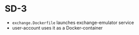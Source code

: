 # SD-3

- `exchange.Dockerfile` launches exchange-emulator service
- user-account uses it as a Docker-container


